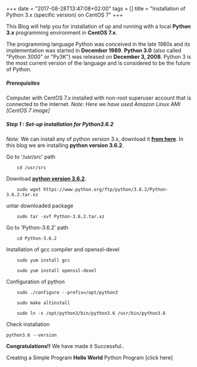 +++
date = "2017-08-28T13:47:08+02:00"
tags = []
title = "Installation of Python 3.x (specific version) on CentOS 7"
+++


This Blog will help you for installation of up and running with a local **Python 3.x** programming environment in **CentOS 7.x**.

The programming language Python was conceived in the late 1980s and its implementation was started in **December 1989**. **Python 3.0** (also called "Python 3000" or "Py3K") was released on **December 3, 2008**.
Python 3 is the most current version of the language and is considered to be the future of Python.

##### **Prerequisites**
Computer with CentOS 7.x installed with non-root superuser account that is connected to the internet.
*Note: Here we have used Amazon Linux AMI [CentOS 7 image]*

##### **Step 1 : Set-up installation for Python3.6.2**

*Note*: We can install any of python version 3.x, download it **[from here](https://www.python.org/ftp/python/)**. In this blog we are installing **python version 3.6.2**.

Go to '/usr/src' path

        cd /usr/src

Download **[python version 3.6.2](https://www.python.org/ftp/python/3.6.2/Python-3.6.2.tar.xz)**.

        sudo wget https://www.python.org/ftp/python/3.6.2/Python-3.6.2.tar.xz
untar downloaded package

        sudo tar -xvf Python-3.6.2.tar.xz
     
Go to 'Python-3.6.2' path

        cd Python-3.6.2

Installation of gcc compiler and  openssl-devel

        sudo yum install gcc

        sudo yum install openssl-devel

Configuration of python

        sudo ./configure --prefix=/opt/python3

        sudo make altinstall

        sudo ln -s /opt/python3/bin/python3.6 /usr/bin/python3.6
        
Check installation 

    python3.6 --version
    

**Congratulations!!** We have made it Successful..


Creating a Simple Program **Hello World** Python Program [click here]

